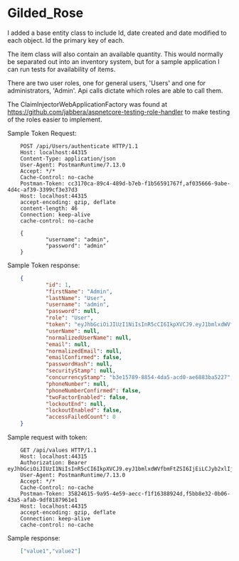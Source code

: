 # Gilded_Rose

I added a base entity class to include Id, date created and date modified to each object. Id the primary key of each.

The item class will also contain an available quantity.  This would normally be separated out into an inventory system, but for a sample application I can run tests for availability of items.  

There are two user roles, one for general users, 'Users' and one for administrators, 'Admin'.  Api calls dictate which roles are able to call them.  

The ClaimInjectorWebApplicationFactory was found at https://github.com/jabbera/aspnetcore-testing-role-handler to make testing of the roles easier to implement.

Sample Token Request:
```HTTP
	POST /api/Users/authenticate HTTP/1.1
	Host: localhost:44315
	Content-Type: application/json
	User-Agent: PostmanRuntime/7.13.0
	Accept: */*
	Cache-Control: no-cache
	Postman-Token: cc3170ca-89c4-489d-b7eb-f1b56591767f,af035666-9abe-4d4c-af39-3399cf3e37d3
	Host: localhost:44315
	accept-encoding: gzip, deflate
	content-length: 46
	Connection: keep-alive
	cache-control: no-cache

	{
			"username": "admin",
			"password": "admin"
	}
```
Sample Token response:
```JSON
	{
			"id": 1,
			"firstName": "Admin",
			"lastName": "User",
			"username": "admin",
			"password": null,
			"role": "User",
			"token": "eyJhbGciOiJIUzI1NiIsInR5cCI6IkpXVCJ9.eyJ1bmlxdWVfbmFtZSI6IjEiLCJyb2xlIjoiVXNlciIsIm5iZiI6MTU1ODQ0MTg4NSwiZXhwIjoxNTU5MDQ2Njg1LCJpYXQiOjE1NTg0NDE4ODV9.uHsea3j51t8zf11P5K23wGv05WJ_266W1Ri_ZbsYeg8",
			"userName": null,
			"normalizedUserName": null,
			"email": null,
			"normalizedEmail": null,
			"emailConfirmed": false,
			"passwordHash": null,
			"securityStamp": null,
			"concurrencyStamp": "b3e15789-8854-4da5-acd0-ae6883ba5227",
			"phoneNumber": null,
			"phoneNumberConfirmed": false,
			"twoFactorEnabled": false,
			"lockoutEnd": null,
			"lockoutEnabled": false,
			"accessFailedCount": 0
	}
```

Sample request with token:
```HTTP
	GET /api/values HTTP/1.1
	Host: localhost:44315
	Authorization: Bearer eyJhbGciOiJIUzI1NiIsInR5cCI6IkpXVCJ9.eyJ1bmlxdWVfbmFtZSI6IjEiLCJyb2xlIjoiVXNlciIsIm5iZiI6MTU1ODQ0MTI0MywiZXhwIjoxNTU5MDQ2MDQzLCJpYXQiOjE1NTg0NDEyNDN9.Fq0OrDCZbXSTI1fGU_xh9NpVntiv4rN32W0xZqC6RbI
	User-Agent: PostmanRuntime/7.13.0
	Accept: */*
	Cache-Control: no-cache
	Postman-Token: 35824615-9a95-4e59-aecc-f1f16388924d,f5bb8e32-0b06-43a5-afab-9df8187961e1
	Host: localhost:44315
	accept-encoding: gzip, deflate
	Connection: keep-alive
	cache-control: no-cache
```
Sample response:
```JSON
	["value1","value2"]
```
